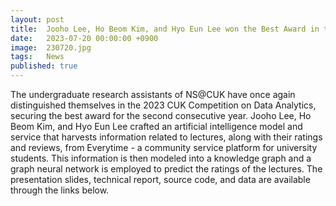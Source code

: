 ```yaml
---
layout: post
title:  Jooho Lee, Ho Beom Kim, and Hyo Eun Lee won the Best Award in the 2023 CUK Competition on Data Analytics
date:   2023-07-20 00:00:00 +0900
image:  230720.jpg
tags:   News
published: true
---
```



The undergraduate research assistants of NS@CUK have once again distinguished themselves in the 2023 CUK Competition on Data Analytics, securing the best award for the second consecutive year. Jooho Lee, Ho Beom Kim, and Hyo Eun Lee crafted an artificial intelligence model and service that harvests information related to lectures, along with their ratings and reviews, from Everytime - a community service platform for university students. This information is then modeled into a knowledge graph and a graph neural network is employed to predict the ratings of the lectures. The presentation slides, technical report, source code, and data are available through the links below.
